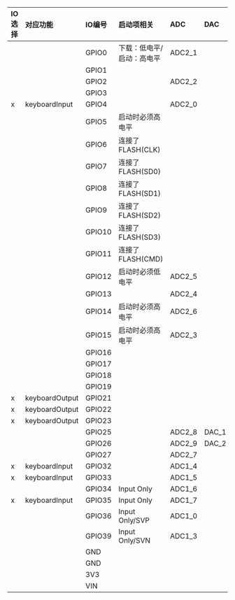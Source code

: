 |IO选择|对应功能|IO编号|启动项相关|ADC|DAC|UART|Touch|SPI/IIC|
|:----|:----|:----|:----|:----|:----|:----|:----|:----|
| | |GPIO0|下载：低电平/启动：高电平|ADC2_1| | |TP_1| |
| | |GPIO1| | | |TX0| | |
| | |GPIO2| |ADC2_2| | |TP_2| |
| | |GPIO3| | | |RX0| | |
|x|keyboardInput|GPIO4| |ADC2_0| | |TP_0| |
| | |GPIO5|启动时必须高电平| | | | |VSPI|
| | |GPIO6|连接了FLASH(CLK)| | | | | |
| | |GPIO7|连接了FLASH(SD0)| | | | | |
| | |GPIO8|连接了FLASH(SD1)| | | | | |
| | |GPIO9|连接了FLASH(SD2)| | |RX1| | |
| | |GPIO10|连接了FLASH(SD3)| | |TX1| | |
| | |GPIO11|连接了FLASH(CMD)| | | | | |
| | |GPIO12|启动时必须低电平|ADC2_5| | |TP_5|HSPI|
| | |GPIO13| |ADC2_4| | |TP_4|HSPI|
| | |GPIO14|启动时必须高电平|ADC2_6| | |TP_6|HSPI|
| | |GPIO15|启动时必须高电平|ADC2_3| | |TP_3|HSPI|
| | |GPIO16| | | |RX2| | |
| | |GPIO17| | | |TX2| | |
| | |GPIO18| | | | | |VSPI|
| | |GPIO19| | | | | |VSPI|
|x|keyboardOutput|GPIO21| | | | | |IIC_SDA|
|x|keyboardOutput|GPIO22| | | | | |IIC_SCL|
|x|keyboardOutput|GPIO23| | | | | |VSPI|
| | |GPIO25| |ADC2_8|DAC_1| | | |
| | |GPIO26| |ADC2_9|DAC_2| | | |
| | |GPIO27| |ADC2_7| | |TP_7| |
|x|keyboardInput|GPIO32| |ADC1_4| | |TP_9| |
|x|keyboardInput|GPIO33| |ADC1_5| | |TP_8| |
| ||GPIO34|Input Only|ADC1_6| | | | |
|x|keyboardInput|GPIO35|Input Only|ADC1_7| | | | |
| | |GPIO36|Input Only/SVP|ADC1_0| | | | |
| | |GPIO39|Input Only/SVN|ADC1_3| | | | |
| | |GND||| | | | |
| | |GND||| | | | |
| | |3V3||| | | | |
| | |VIN||| | | | |